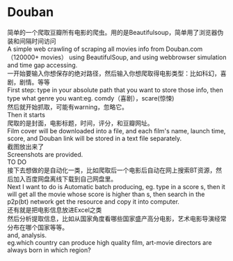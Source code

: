 # Douban
简单的一个爬取豆瓣所有电影的爬虫。用的是Beautifulsoup，简单用了浏览器伪装和间隔时间访问 <br>
    A simple web crawling of scraping all movies info from Douban.com（120000+ movies） using BeautifulSoup, and  using webbrowser simulation and time gap accessing.<br>
    一开始要输入你想保存的绝对路径，然后输入你想爬取得电影类型：比如科幻，喜剧，剧情。等等 <br>
    First step: type in your absolute path that you want to store those info, then type what genre you want:eg. comdy（喜剧），scare(惊悚)<br>
    然后就开始抓取，可能有warning，忽略它。 <br>
    Then it starts<br>
爬取的是封面，电影标题，时间，评分，和豆瓣网址。 <br>
Film cover will be downloaded into a file, and each film's name, launch time, score, and Douban link will be stored in a text file separately.<br>
截图放出来了 <br>
Screenshots are provided.<br>
TO DO<br>
接下去想做的是自动化一类，比如爬取后一个电影后自动在网上搜索BT资源，然后加入百度网盘离线下载到自己网盘里。 <br>
Next I want to do is Automatic batch producing, eg. type in a score s, then it will get all the movie whose score is higher than s, then search in the p2p(bt) network get the resource and copy it into computer.<br>
还有就是把电影信息放进Excel之类 <br>
然后分析提取信息，比如从国家角度看哪些国家盛产高分电影，艺术电影导演经常分布在哪个国家等等。<br>
and, analysis.<br>
eg.which country can produce high quality film, art-movie directors are always born in which region?<br>

